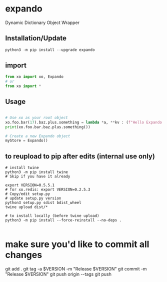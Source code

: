 # expando
Dynamic Dictionary Object Wrapper

<!-- [![Build Status](https://travis-ci.org/robertzk/expando.svg?branch=master)](https://travis-ci.org/robertzk/expando)
[![Coverage Status](https://coveralls.io/repos/robertzk/expando/badge.svg?branch=master&service=github)](https://coveralls.io/github/robertzk/expando?branch=master)
[![CRAN\_Status\_Badge](http://www.r-pkg.org/badges/version/expando)](http://cran.r-project.org/package=expando)
[![Downloads](http://cranlogs.r-pkg.org/badges/expando)](http://cran.rstudio.com/package=expando) -->

## Installation/Update

```python
python3 -m pip install --upgrade expando
```

## import

```python
from xo import xo, Expando
# or
from xo import *
```

## Usage
```python

# Use xo as your root object
xo.foo.bar(17).baz.plus.something = lambda *a, **kv : (f"Hello Expando! {xo.foo.bar.value}" , a, kv)
print(xo.foo.bar.baz.plus.something())

# Create a new Expando object
myStore = Expando()
```

## to reupload to pip after edits (internal use only)
```
# install twine
python3 -m pip install twine 
# Skip if you have it already

export VERSION=0.5.5.1
# for xo.redis: export VERSION=0.2.5.3
# Copy/edit setup.py
# update setup.py version
python3 setup.py sdist bdist_wheel
twine upload dist/*

# to install locally (before twine upload)
python3 -m pip install --force-reinstall --no-deps . 
```

```
```
# make sure you'd like to commit all changes
git add . 
git tag -a $VERSION -m "Release $VERSION"
git commit -m "Release $VERSION"
git push origin --tags
git push
```
